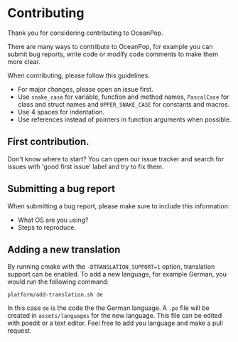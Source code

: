 # Contributing

Thank you for considering contributing to OceanPop.

There are many ways to contribute to OceanPop, for example you can submit bug reports, write code or modify code comments to make them more clear.

When contributing, please follow this guidelines:

* For major changes, please open an issue first.
* Use `snake_case` for variable, function and method names, `PascalCase` for class and struct names and `UPPER_SNAKE_CASE` for constants and macros.
* Use 4 spaces for indentation.
* Use references instead of pointers in function arguments when possible.

## First contribution.

Don't know where to start? You can open our issue tracker and search for issues with 'good first issue' label and try to fix them.

## Submitting a bug report

When submitting a bug report, please make sure to include this information:
* What OS are you using?
* Steps to reproduce.

## Adding a new translation

By running cmake with the `-DTRANSLATION_SUPPORT=1` option, translation support can be enabled. To add a new language, for example German, you would run the following command:

```
platform/add-translation.sh de
```

In this case `de` is the code the the German language. A `.po` file will be created in `assets/languages` for the new language. This file can be edited with poedit or a text editor. Feel free to add you language and make a pull request.